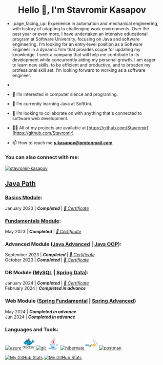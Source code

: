 <h1 align="center">Hello 👋, I'm Stavromir Kasapov</h1>

- <p>:page_facing_up:  Experience in automation and mechanical engineering, with history of adapting to challenging work environments. Over the past year or even more, I have undertaken an intensive educational program at Software University, focusing on Java and software engineering. I'm looking for an entry-level position as a Software Engineer in a dynamic firm that provides scope for updating my knowledge. I seek a company that will help me contribute to its development while concurrently aiding my personal growth. I am eager to learn new skills, to be efficient and productive, and to broaden my professional skill set. I’m looking forward to working as a software engineer.</p>
- 
- 👀 I’m interested in computer sience and programing.

- 🌱 I’m currently learning Java at SoftUni.

- 💞️ I’m looking to collaborate on with anything that's connected to software web development.

- 👨‍💻 All of my projects are available at [https://github.com/Stavromir](https://github.com/Stavromir)

- 📫 How to reach me **s.kasapov@protonmail.com**

<h3 align="left">You can also connect with me:</h3>
<p align="left">
<a href="https://linkedin.com/in/stavromir-kasapov/" target="blank"><img align="center" src="https://raw.githubusercontent.com/rahuldkjain/github-profile-readme-generator/master/src/images/icons/Social/linked-in-alt.svg" alt="stavromir-kasapov" height="30" width="40" /></a>
</p>

## [Java Path](https://softuni.bg/curriculum)
### [Basics Module](https://softuni.bg/trainings/3625/programming-basics-with-java-february-2022):
January 2023 | ***Completed*** | *[:page_facing_up: Certificate](https://softuni.bg/certificates/details/158597/01ef928e)*

### [Fundamentals Module](https://softuni.bg/trainings/3837/programming-fundamentals-with-java-september-2022):
May 2023 | ***Completed*** | *[:page_facing_up: Certificate](https://softuni.bg/certificates/details/179739/6e627a1f)*

### Advanced Module ([Java Advanced](https://softuni.bg/trainings/3959/java-advanced-january-2023) | [Java OOP](https://softuni.bg/trainings/3960/java-oop-february-2023)):
September 2023 | ***Completed*** | *[:page_facing_up: Certificate](https://softuni.bg/certificates/details/188650/1104aa78)*</br>
October 2023  | ***Completed*** | *[:page_facing_up: Certificate](https://softuni.bg/certificates/details/195782/8b6fe9d1)*

### DB Module ([MySQL](https://softuni.bg/trainings/4116/mysql-may-2023) | [Spring Data](https://softuni.bg/trainings/4115/spring-data-june-2023)):
January 2024  | ***Completed*** | *[:page_facing_up: Certificate](https://softuni.bg/certificates/details/202749/26c91c7e)*</br>
February 2024 | ***Completed in advance*** </br>

### Web Module ([Spring Fundamental](https://softuni.bg/trainings/4235/spring-fundamentals-september-2023) | [Spring Advanced](https://softuni.bg/trainings/4236/spring-advanced-october-2023))
May 2024 | ***Completed in advance*** </br>
Jun 2024 | ***Completed in advance***</br>


<h3 align="left">Languages and Tools:</h3>
<p align="left"> <a href="https://azure.microsoft.com/en-in/" target="_blank" rel="noreferrer"> <img src="https://www.vectorlogo.zone/logos/microsoft_azure/microsoft_azure-icon.svg" alt="azure" width="40" height="40"/> </a> <a href="https://www.docker.com/" target="_blank" rel="noreferrer"> <img src="https://raw.githubusercontent.com/devicons/devicon/master/icons/docker/docker-original-wordmark.svg" alt="docker" width="40" height="40"/> </a> <a href="https://git-scm.com/" target="_blank" rel="noreferrer"> <img src="https://www.vectorlogo.zone/logos/git-scm/git-scm-icon.svg" alt="git" width="40" height="40"/> </a> <a href="https://www.java.com" target="_blank" rel="noreferrer"> <img src="https://raw.githubusercontent.com/devicons/devicon/master/icons/java/java-original.svg" alt="java" width="40" height="40"/> </a> <a href="https://hibernate.org/" target="_blank" rel="noreferrer"> <img src="https://www.vectorlogo.zone/logos/hibernate/hibernate-icon.svg" alt="hibernate" width="40" height="40"/> </a> <a href="https://www.mysql.com/" target="_blank" rel="noreferrer"> <img src="https://raw.githubusercontent.com/devicons/devicon/master/icons/mysql/mysql-original-wordmark.svg" alt="mysql" width="40" height="40"/> </a> <a href="https://postman.com" target="_blank" rel="noreferrer"> <img src="https://www.vectorlogo.zone/logos/getpostman/getpostman-icon.svg" alt="postman" width="40" height="40"/> </a> </p>

<p>
  <!-- <summary>:zap: GitHub Stats</summary> -->
  <a href="https://github.com/Stavromir" rel="Stavromir's profile"><img height="165em" alt="My GitHub Stats" src="https://github-readme-stats.vercel.app/api?username=stavromir&show_icons=true&theme=highcontrast&title_color=ff0000&icon_color=ff0000" /></a>
  <a href="https://github.com/Stavromir" rel="Stavromir's profile"><img height="165em" alt="My GitHub Stats" src="https://github-readme-stats.vercel.app/api/top-langs/?username=stavromir&layout=compact&theme=highcontrast&title_color=ff0000" /></a>
</p>

